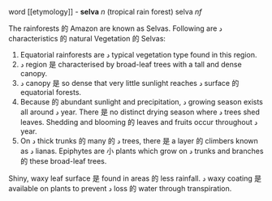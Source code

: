 word [[etymology]] - **selva** _n_
(tropical rain forest)
selva _nf_

The rainforests 的 Amazon are known as Selvas. Following are د characteristics 的 natural Vegetation 的 Selvas:  
1. Equatorial rainforests are د typical vegetation type found in this region.  
2. د region 是 characterised by broad-leaf trees with a tall and dense canopy.  
3. د canopy 是 so dense that very little sunlight reaches د surface 的 equatorial forests.  
4. Because 的 abundant sunlight and precipitation, د growing season exists all around د year. There 是 no distinct drying season where د trees shed leaves. Shedding and blooming 的 leaves and fruits occur throughout د year.  
5. On د thick trunks 的 many 的 د trees, there 是 a layer 的 climbers known as د lianas. Epiphytes are 小  plants which grow on د trunks and branches 的 these broad-leaf trees.  


Shiny, waxy leaf surface 是 found in areas 的 less rainfall. د waxy coating 是 available on plants to prevent د loss 的 water through transpiration.

